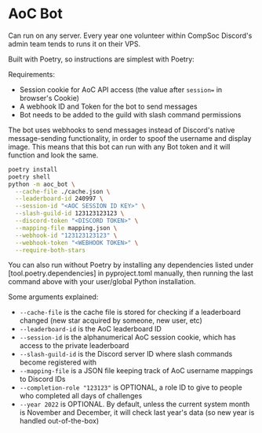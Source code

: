# AoC Bot

Can run on any server. Every year one volunteer within CompSoc Discord's admin team tends to runs it on their VPS.

Built with Poetry, so instructions are simplest with Poetry:

Requirements:
- Session cookie for AoC API access (the value after `session=` in browser's Cookie)
- A webhook ID and Token for the bot to send messages
- Bot needs to be added to the guild with slash command permissions

The bot uses webhooks to send messages instead of Discord's native message-sending functionality, in order to spoof the username and display image. This means that this bot can run with any Bot token and it will function and look the same.

```bash
poetry install
poetry shell
python -m aoc_bot \
  --cache-file ./cache.json \
  --leaderboard-id 240997 \
  --session-id "<AOC SESSION ID KEY>" \
  --slash-guild-id 123123123123 \
  --discord-token "<DISCORD TOKEN>" \
  --mapping-file mapping.json \
  --webhook-id "123123123123" \
  --webhook-token "<WEBHOOK TOKEN>" \
  --require-both-stars
```

You can also run without Poetry by installing any dependencies listed under [tool.poetry.dependencies] in pyproject.toml manually, then running the last command above  with your user/global Python installation.

Some arguments explained:
- `--cache-file` is the cache file is stored for checking if a leaderboard changed (new star acquired by someone, new user, etc)
- `--leaderboard-id` is the AoC leaderboard ID
- `--session-id` is the alphanumerical AoC session cookie, which has access to the private leaderboard
- `--slash-guild-id` is the Discord server ID where slash commands become registered with
- `--mapping-file` is a JSON file keeping track of AoC username mappings to Discord IDs
- `--completion-role "123123"` is OPTIONAL, a role ID to give to people who completed all days of challenges
- `--year 2022` is OPTIONAL. By default, unless the current system month is November and December, it will check last year's data (so new year is handled out-of-the-box)
